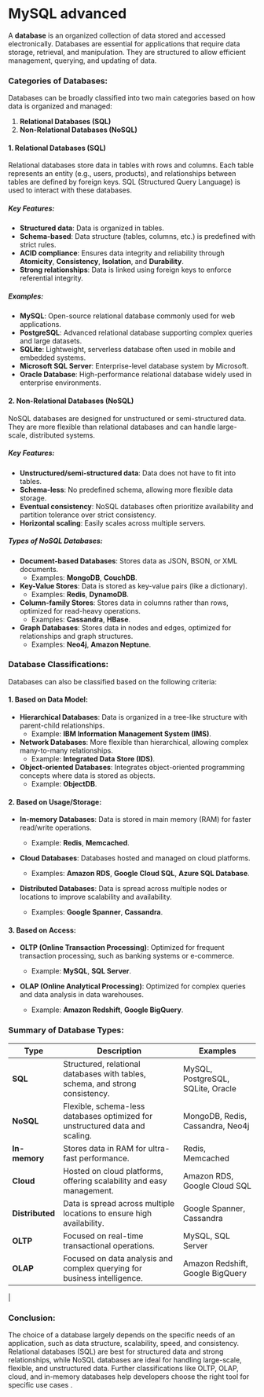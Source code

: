 # MySQL advanced

A **database** is an organized collection of data stored and accessed electronically. Databases are essential for applications that require data storage, retrieval, and manipulation. They are structured to allow efficient management, querying, and updating of data.

### Categories of Databases:

Databases can be broadly classified into two main categories based on how data is organized and managed:

1.  **Relational Databases (SQL)**
2.  **Non-Relational Databases (NoSQL)**

#### 1. **Relational Databases (SQL)**

Relational databases store data in tables with rows and columns. Each table represents an entity (e.g., users, products), and relationships between tables are defined by foreign keys. SQL (Structured Query Language) is used to interact with these databases.

##### Key Features:

-   **Structured data**: Data is organized in tables.
-   **Schema-based**: Data structure (tables, columns, etc.) is predefined with strict rules.
-   **ACID compliance**: Ensures data integrity and reliability through **Atomicity**, **Consistency**, **Isolation**, and **Durability**.
-   **Strong relationships**: Data is linked using foreign keys to enforce referential integrity.

##### Examples:

-   **MySQL**: Open-source relational database commonly used for web applications.
-   **PostgreSQL**: Advanced relational database supporting complex queries and large datasets.
-   **SQLite**: Lightweight, serverless database often used in mobile and embedded systems.
-   **Microsoft SQL Server**: Enterprise-level database system by Microsoft.
-   **Oracle Database**: High-performance relational database widely used in enterprise environments.

#### 2. **Non-Relational Databases (NoSQL)**

NoSQL databases are designed for unstructured or semi-structured data. They are more flexible than relational databases and can handle large-scale, distributed systems.

##### Key Features:

-   **Unstructured/semi-structured data**: Data does not have to fit into tables.
-   **Schema-less**: No predefined schema, allowing more flexible data storage.
-   **Eventual consistency**: NoSQL databases often prioritize availability and partition tolerance over strict consistency.
-   **Horizontal scaling**: Easily scales across multiple servers.

##### Types of NoSQL Databases:

-   **Document-based Databases**: Stores data as JSON, BSON, or XML documents.
    -   Examples: **MongoDB**, **CouchDB**.
-   **Key-Value Stores**: Data is stored as key-value pairs (like a dictionary).
    -   Examples: **Redis**, **DynamoDB**.
-   **Column-family Stores**: Stores data in columns rather than rows, optimized for read-heavy operations.
    -   Examples: **Cassandra**, **HBase**.
-   **Graph Databases**: Stores data in nodes and edges, optimized for relationships and graph structures.
    -   Examples: **Neo4j**, **Amazon Neptune**.

### Database Classifications:

Databases can also be classified based on the following criteria:

#### 1. **Based on Data Model**:

-   **Hierarchical Databases**: Data is organized in a tree-like structure with parent-child relationships.
    -   Example: **IBM Information Management System (IMS)**.
-   **Network Databases**: More flexible than hierarchical, allowing complex many-to-many relationships.
    -   Example: **Integrated Data Store (IDS)**.
-   **Object-oriented Databases**: Integrates object-oriented programming concepts where data is stored as objects.
    -   Example: **ObjectDB**.

#### 2. **Based on Usage/Storage**:

-   **In-memory Databases**: Data is stored in main memory (RAM) for faster read/write operations.
    
    -   Example: **Redis**, **Memcached**.
-   **Cloud Databases**: Databases hosted and managed on cloud platforms.
    
    -   Examples: **Amazon RDS**, **Google Cloud SQL**, **Azure SQL Database**.
-   **Distributed Databases**: Data is spread across multiple nodes or locations to improve scalability and availability.
    
    -   Examples: **Google Spanner**, **Cassandra**.

#### 3. **Based on Access**:

-   **OLTP (Online Transaction Processing)**: Optimized for frequent transaction processing, such as banking systems or e-commerce.
    
    -   Example: **MySQL**, **SQL Server**.
-   **OLAP (Online Analytical Processing)**: Optimized for complex queries and data analysis in data warehouses.
    
    -   Example: **Amazon Redshift**, **Google BigQuery**.

### Summary of Database Types:

| **Type**        | **Description**                                                               | **Examples**                                   |
|-----------------|-------------------------------------------------------------------------------|------------------------------------------------|
| **SQL**         | Structured, relational databases with tables, schema, and strong consistency. | MySQL, PostgreSQL, SQLite, Oracle              |
| **NoSQL**       | Flexible, schema-less databases optimized for unstructured data and scaling.  | MongoDB, Redis, Cassandra, Neo4j               |
| **In-memory**   | Stores data in RAM for ultra-fast performance.                                | Redis, Memcached                               |
| **Cloud**       | Hosted on cloud platforms, offering scalability and easy management.          | Amazon RDS, Google Cloud SQL                   |
| **Distributed** | Data is spread across multiple locations to ensure high availability.         | Google Spanner, Cassandra                      |
| **OLTP**        | Focused on real-time transactional operations.                                | MySQL, SQL Server                              |
| **OLAP**        | Focused on data analysis and complex querying for business intelligence.      | Amazon Redshift, Google BigQuery               |
|
### Conclusion:

The choice of a database largely depends on the specific needs of an application, such as data structure, scalability, speed, and consistency. Relational databases (SQL) are best for structured data and strong relationships, while NoSQL databases are ideal for handling large-scale, flexible, and unstructured data. Further classifications like OLTP, OLAP, cloud, and in-memory databases help developers choose the right tool for specific use cases .
